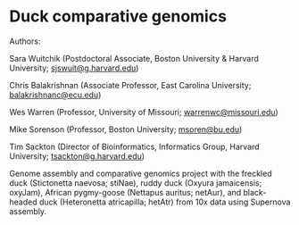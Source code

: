 # Duck comparative genomics

Authors:

Sara Wuitchik (Postdoctoral Associate, Boston University & Harvard University; sjswuit@g.harvard.edu)

Chris Balakrishnan (Associate Professor, East Carolina University; balakrishnanc@ecu.edu)

Wes Warren (Professor, University of Missouri; warrenwc@missouri.edu)

Mike Sorenson (Professor, Boston University; msoren@bu.edu)

Tim Sackton (Director of Bioinformatics, Informatics Group, Harvard University; tsackton@g.harvard.edu)



Genome assembly and comparative genomics project with the freckled duck (Stictonetta naevosa; stiNae), ruddy duck (Oxyura jamaicensis; oxyJam), African pygmy-goose (Nettapus auritus; netAur), and black-headed duck (Heteronetta atricapilla; hetAtr) from 10x data using Supernova assembly.
